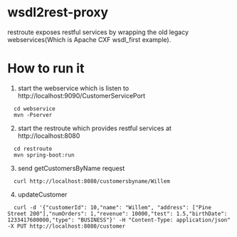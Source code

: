 # wsdl2rest-proxy
restroute exposes restful services by wrapping the old legacy webservices(Which is Apache CXF wsdl_first example).

# How to run it
1. start the webservice which is listen to http://localhost:9090/CustomerServicePort
```
  cd webservice
  mvn -Pserver
```

2. start the restroute which provides restful services at http://localhost:8080
```
  cd restroute
  mvn spring-boot:run
```

3. send getCustomersByName request
```
  curl http://localhost:8080/customersbyname/Willem
```     

4. updateCustomer
```
  curl -d '{"customerId": 10,"name": "Willem", "address": ["Pine Street 200"],"numOrders": 1,"revenue": 10000,"test": 1.5,"birthDate": 1233417600000,"type": "BUSINESS"}' -H "Content-Type: application/json" -X PUT http://localhost:8080/customer
```  
